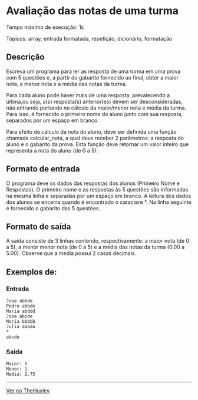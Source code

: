 # Avaliação das notas de uma turma

Tempo máximo de execução: 1s

Tópicos: array, entrada formatada, repetição, dicionário, formatação


## Descrição

Escreva um programa para ler as resposta de uma turma em uma prova com 5 questões e, a partir do gabarito fornecido ao final, obter a maior nota, a menor nota e a média das notas da turma.

Para cada aluno pode haver mais de uma resposta, prevalecendo a última,ou seja, a(s) resposta(s) anterior(es) devem ser desconsideradas, não entrando portando no cálculo da maior/menor nota e média da turma. Para isso, é fornecido o primeiro nome do aluno junto com sua resposta, separados por um espaço em branco.

Para efeito de cálculo da nota do aluno, deve ser definida uma função chamada calcular_nota, a qual deve receber 2 parâmetros: a resposta do aluno e o gabarito da prova. Esta função deve retornar um valor inteiro que representa a nota do aluno (de 0 a 5).

## Formato de entrada

O programa deve os dados das respostas dos alunos (Primeiro Nome e Respostas). O primeiro nome e as respostas às 5 questões são informadas na mesma linha e separadas por um espaço em branco. A leitura dos dados dos alunos se encerra quando é encontrado o caractere *. Na linha seguinte é fornecido o gabarito das 5 questões.



## Formato de saída

A saída consiste de 3 linhas contendo, respectivamente: a maior nota (de 0 a 5), a menor menor nota (de 0 a 5) e a média das notas da turma (0.00 a 5.00). Observe que a média possui 2 casas decimais.



## Exemplos de:

### Entrada

    Jose abbde
    Pedro abbde
    Maria abddd
    Jose abcde
    Maria bbbbb
    Julia aaaaa
    *
    abcde


### Saída

    Maior: 5
    Menor: 1
    Media: 2.75

------------------------
[Ver no TheHuxley](https://thehuxley.com/problem/1285?quizId=7972)